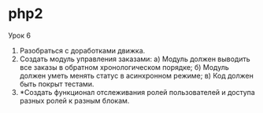 # php2
Урок 6
1. Разобраться с доработками движка.
2. Создать модуль управления заказами:
   а) Модуль должен выводить все заказы в обратном хронологическом порядке;
   б) Модуль должен уметь менять статус в асинхронном режиме;
   в) Код должен быть покрыт тестами.
3. *Создать функционал отслеживания ролей пользователей и доступа разных ролей к разным блокам.